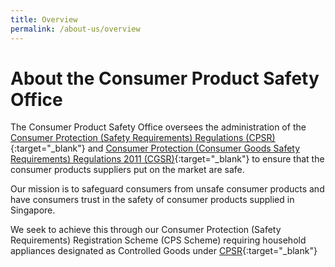 ```yaml
---
title: Overview
permalink: /about-us/overview
---
```

# About the Consumer Product Safety Office
The Consumer Product Safety Office oversees the administration of the [Consumer Protection (Safety Requirements) Regulations (CPSR)](https://sso.agc.gov.sg/SL/CPTDSRA1975-RG1?DocDate=20181010&ValidDate=20181011){:target="_blank"} and [Consumer Protection (Consumer Goods Safety Requirements) Regulations 2011 (CGSR)](https://sso.agc.gov.sg/SL/CPTDSRA1975-S113-2011){:target="_blank"} to ensure that the consumer products suppliers put on the market are safe.

Our mission is to safeguard consumers from unsafe consumer products and have consumers trust in the safety of consumer products supplied in Singapore.

We seek to achieve this through our Consumer Protection (Safety Requirements) Registration Scheme (CPS Scheme) requiring household appliances designated as Controlled Goods under [CPSR](https://sso.agc.gov.sg/SL/CPTDSRA1975-RG1?DocDate=20181010&ValidDate=20181011){:target="_blank"} 
